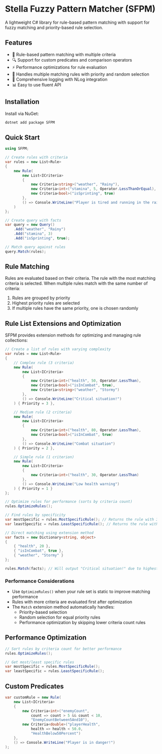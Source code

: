 # Stella Fuzzy Pattern Matcher (SFPM)

A lightweight C# library for rule-based pattern matching with support for fuzzy matching and priority-based rule selection.

## Features

- 🎯 Rule-based pattern matching with multiple criteria
- 🔍 Support for custom predicates and comparison operators
- ⚡ Performance optimizations for rule evaluation
- 🎲 Handles multiple matching rules with priority and random selection
- 📝 Comprehensive logging with NLog integration
- 📊 Easy to use fluent API

## Installation

Install via NuGet:

```sh
dotnet add package SFPM
```

## Quick Start

```C#
using SFPM;

// Create rules with criteria
var rules = new List<Rule>
{
    new Rule(
        new List<ICriteria>
        {
            new Criteria<string>("weather", "Rainy"),
            new Criteria<int>("stamina", 5, Operator.LessThanOrEqual),
            new Criteria<bool>("isSprinting", true)
        },
        () => Console.WriteLine("Player is tired and running in the rain!")
    )
};

// Create query with facts
var query = new Query()
    .Add("weather", "Rainy")
    .Add("stamina", 3)
    .Add("isSprinting", true);

// Match query against rules
query.Match(rules);
```

## Rule Matching

Rules are evaluated based on their criteria. The rule with the most matching criteria is selected. When multiple rules match with the same number of criteria:

1. Rules are grouped by priority
2. Highest priority rules are selected
3. If multiple rules have the same priority, one is chosen randomly


## Rule List Extensions and Optimization

SFPM provides extension methods for optimizing and managing rule collections:

```csharp
// Create a list of rules with varying complexity
var rules = new List<Rule>
{
    // Complex rule (3 criteria)
    new Rule(
        new List<ICriteria>
        {
            new Criteria<int>("health", 50, Operator.LessThan),
            new Criteria<bool>("isInCombat", true),
            new Criteria<string>("weather", "Stormy")
        },
        () => Console.WriteLine("Critical situation!")
    ) { Priority = 3 },

    // Medium rule (2 criteria)
    new Rule(
        new List<ICriteria>
        {
            new Criteria<int>("health", 80, Operator.LessThan),
            new Criteria<bool>("isInCombat", true)
        },
        () => Console.WriteLine("Combat situation")
    ) { Priority = 2 },

    // Simple rule (1 criterion)
    new Rule(
        new List<ICriteria>
        {
            new Criteria<int>("health", 30, Operator.LessThan)
        },
        () => Console.WriteLine("Low health warning")
    ) { Priority = 1 }
};

// Optimize rules for performance (sorts by criteria count)
rules.OptimizeRules();

// Find rules by specificity
var mostSpecific = rules.MostSpecificRule(); // Returns the rule with 3 criteria
var leastSpecific = rules.LeastSpecificRule(); // Returns the rule with 1 criterion

// Direct matching using extension method
var facts = new Dictionary<string, object>
{
    { "health", 20 },
    { "isInCombat", true },
    { "weather", "Stormy" }
};

rules.Match(facts); // Will output "Critical situation!" due to highest match count and priority
```

### Performance Considerations

- Use `OptimizeRules()` when your rule set is static to improve matching performance
- Rules with more criteria are evaluated first after optimization
- The `Match` extension method automatically handles:
  - Priority-based selection
  - Random selection for equal priority rules
  - Performance optimization by skipping lower criteria count rules

## Performance Optimization

```C#
// Sort rules by criteria count for better performance
rules.OptimizeRules();

// Get most/least specific rules
var mostSpecific = rules.MostSpecificRule();
var leastSpecific = rules.LeastSpecificRule();
```

## Custom Predicates

```C#
var customRule = new Rule(
    new List<ICriteria>
    {
        new Criteria<int>("enemyCount",
            count => count > 5 && count < 10,
            "EnemyCountBetween5And10"),
        new Criteria<double>("playerHealth",
            health => health < 50.0,
            "HealthBelow50Percent")
    },
    () => Console.WriteLine("Player is in danger!")
);
```
